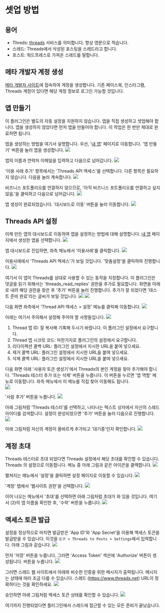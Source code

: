 # 셋업 방법

## 용어

- Threds: [threads](https://www.threads.net) 서비스를 의미합니다. 항상 영문으로 적습니다.
- 스레드: Threads에서 삭성된 포스팅을 스레드라고 합니다.
- 포스트: 워드프레스로 가져온 스레드를 말합니다.

## 메타 개발자 계정 생성

[메타 개발자 사이트](https://developers.facebook.com/)에 접속하여 계정을 생성합니다.
기존 페이스북, 인스타그램, Threads 계정이 있다면 해당 계정 정보로 로그인 가능할 것입니다.

## 앱 만들기

이 플러그인은 별도의 자동 설정을 지원하지 않습니다. 앱을 직접 생성하고 셋업해야 합니다.
앱을 생성하지 않았다면 먼저 앱을 만들어야 합니다. 이 작업은 한 번만 제대로 완료하면 됩니다.

앱을 생성하는 방법을 여기서 설명합니다.
우선, '[내 앱](https://developers.facebook.com/apps/)' 페이지로 이동합니다.
'앱 만들기' 버튼을 눌러 앱을 생성합니다.
![](./img/setup-01.png)

앱의 이름과 연락처 이메일을 입력하고 다음으로 넘어갑니다.
![](./img/setup-02.png)

'이용 사레 추가' 항목에서는 'Threads API 액세스'를 선택합니다. 다른 항목은 필요하지 않습니다.
다음을 눌러 계속합니다.
![](./img/setup-03.png)

비즈니스 포트폴리오를 연결하지 않으므로, '아직 비즈니스 포트폴리오를 연결하고 싶지 않음.'을 클릭하고 다음으로 넘어갑니다.
![](./img/setup-04.png)

앱 생성이 완료되었습니다. '대시보드로 이동' 버튼을 눌러 이동합니다.
![](./img/setup-05.png)

## Threads API 설정

이제 만든 앱의 대시보드로 이동하여 앱을 설정하는 방법에 대해 설명합니다.
[내 앱](https://developers.facebook.com/apps) 페이지에서 생성한 앱을 선택합니다.
![](./img/threads-api-01.png)

앱 대시보드로 진입하면, 좌측 메뉴에서 '이용사례'를 클릭합니다.
![](./img/threads-api-02.png)

이용사례에서 'Threads API 엑세스'가 보일 것입니다. '맞춤설정'을 클릭하여 진행합니다.
![](./img/threads-api-03.png)

여기서 이 앱이 Threads를 상대로 사용할 수 있는 동작을 지정합니다.
이 플러그인은 댓글을 읽기 위해서는 'threads_read_replies' 권한을 추가로 필요합니다.
화면을 아래로 내려 해당 권한을 찾은 후 '추가' 버튼을 눌러 진행합니다.
추가가 잘 되었다면 '테스트 준비 완료'라는 글씨가 보일 것입니다.
![](./img/threads-api-04.png)
![](./img/threads-api-05.png)

다음 화면 좌측에서 'Thread API 액세스 > 설정' 메뉴를 클릭해 이동합니다.
![](./img/threads-api-06.png)

아래는 여기서 주의해서 설정해 주어야 할 사항들입니다.
![](./img/threads-api-07.png)

1. Thread 앱 ID: 잘 복사해 기록해 두시기 바랍니다. 이 플러그인 설정에서 요구합니다.
2. Thread 앱 시크릿 코드: 마찬가지로 플러그인의 설정에서 요구합니다.
3. 리다이렉션 콜백 URL: 플러그인 설정에서 지시한 URL을 붙여 넣으세요.
4. 제거 콜백 URL: 플러그인 설정에서 지시한 URL을 붙여 넣으세요.
5. 삭제 콜백 URL: 플러그인 설정에서 지시한 URL을 붙여 넣으세요.

다음 화면 아래 '사용자 토큰 생성기'에서 Threads의 본인 계정을 찾아 추가해야 합니다.
'Threads 테스터 추가 또는 삭제' 버튼을 누릅니다.
이 버튼을 누르면 '앱 역할' 메뉴로 이동합니다.
좌측 메뉴에서 이 메뉴를 직접 찾아 이동해도 됩니다.  
![](./img/threads-api-08.png)

'사람 추가' 버튼을 누릅니다.
![](./img/threads-api-09.png)

아래 그림처럼 'Threads 테스터'를 선택하고, 나타나는 텍스트 상자에서 자신의 스레드 아이디를 검색합니다.
설정이 완성되었으면 '추가' 버튼을 눌러 다음으로 진행합니다.
![](./img/threads-api-10.png)

아래 그림처럼 자신의 계정이 올바르게 추가되고 '대기중'인지 확인합니다.
![](./img/threads-api-11.png)

## 계정 초대

Threads 테스터로 초대 되었다면 Threads 설정에서 해당 초대를 확인할 수 있습니다.
Threads 의 설정으로 이동합니다. 메뉴 중 아래 그림과 같은 아이콘을 클랙합니다.
![](./img/invitation-01.png)

펼쳐지는 메뉴에서 '설정'을 클릭하면 설정 페이지로 이동할 수 있습니다.
![](./img/invitation-02.png)

'계정' 탭에서 '웹사이트 권한'을 선택합니다.
![](./img/invitation-03.png)

이어 나오는 메뉴에서 '초대'를 선택하면 아래 그림처럼 초대가 와 있을 것입니다.
여기서 (2)의 앱 이름을 확인한 후, '수락' 버튼을 누릅니다.
![](./img/invitation-04.png)

## 액세스 토큰 발급

설정을 정상적으로 마치면 발급받은 'App ID'와 'App Secret'을 이용해 액세스 토큰을 발급받을 수 있습니다.
이것을 `도구 > Threads to Posts > Settings`에서 입력합니다. 아래 그림과 같습니다.
![](./img/authorize-01.png)

먼저 '저장' 버튼을 누릅니다. 그러면 'Access Token' 섹션에 'Authorize' 버튼이 생성됩니다.
버튼을 누릅니다.
![](./img/authorize-02.png)

그러면 스레드 웹 사이트에서 아래와 비슷한 인증을 위한 메시지가 출력됩니다.
메시지는 상태에 따라 조금 다를 수 있습니다.
스레드 (https://www.threads.net) URL이 정확하다는 것을 확인하세요.
![](./img/authorize-03.png)

승인하면 아래 그림처럼 액세스 토큰 상태를 확인할 수 있습니다.
![](./img/authorize-04.png)

여기까지 진행되었다면 플러그인에서 스레드에 접근할 수 있는 모든 준비가 끝났습니다.
